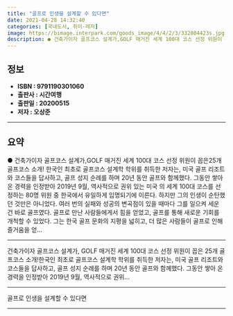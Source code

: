 ```yaml
---
title: "골프로 인생을 설계할 수 있다면"
date: 2021-04-28 14:32:40
categories: [국내도서, 취미-레저]
image: https://bimage.interpark.com/goods_image/4/4/2/3/332804423s.jpg
description: ● 건축가이자 골프코스 설계가,GOLF 매거진 세계 100대 코스 선정 위원이 꼽은25개 골프코스 소개! 한국인 최초로 골프코스 설계학 학위를 취득한 저자는, 미국 골프 리조트와 코스들을 답사하고, 골프 성지 순례를 하며 20년 동안 골프와 함께했다. 그동안 쌓아 온 경력을 인정받아
---
```


## **정보**

- **ISBN : 9791190301060**
- **출판사 : 시간여행**
- **출판일 : 20200515**
- **저자 : 오상준**

------



## **요약**

●  건축가이자 골프코스 설계가,GOLF 매거진 세계 100대 코스 선정 위원이 꼽은25개 골프코스 소개! 한국인 최초로 골프코스 설계학 학위를 취득한 저자는, 미국 골프 리조트와 코스들을 답사하고, 골프 성지 순례를 하며 20년 동안 골프와 함께했다. 그동안 쌓아 온 경력을 인정받아 2019년 9월, 역사적으로 권위 있는 미국 의 세계 100대 코스를 선정하는 80명 위원 중 한국에서 유일하게 임명되기에 이른다.  하지만 그의 인생이 순탄했던 것만은 아니었다. 여러 번의 실패와 성공의 변곡점이 있을 때마다 그를 일으켜 세운 건 바로 골프였다. 골프로 만난 사람들에게서 힘을 얻었고, 골프를 통해 새로운 기회를 개척할 수 있었다. 그는 한국 골프 문화의 지평을 넓히고, 더 많은 사람들이 골프로 인해 즐거움을 얻...

------

건축가이자 골프코스 설계가,
GOLF 매거진 세계 100대 코스 선정 위원이 꼽은
25개 골프코스 소개!한국인 최초로 골프코스 설계학 학위를 취득한 저자는, 미국 골프 리조트와 코스들을 답사하고, 골프 성지 순례를 하며 20년 동안 골프와 함께했다. 그동안 쌓아 온 경력을 인정받아 2019년 9월, 역사적으로 권위... 

------


골프로 인생을 설계할 수 있다면 

------


